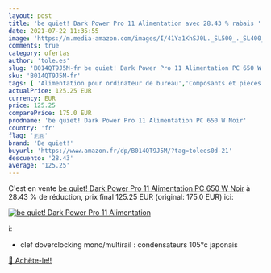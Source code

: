 ```yaml
---
layout: post
title: 'be quiet! Dark Power Pro 11 Alimentation avec 28.43 % rabais '
date: 2021-07-22 11:35:55
image: 'https://m.media-amazon.com/images/I/41Ya1KhSJ0L._SL500_._SL400_.jpg'
comments: true
category: ofertas
author: 'tole.es'
slug: 'B014QT9J5M-fr be quiet! Dark Power Pro 11 Alimentation PC 650 W Noir'
sku: 'B014QT9J5M-fr'
tags: [ 'Alimentation pour ordinateur de bureau','Composants et pièces de remplacement','Composants internes','Informatique','be quiet!', ]
actualPrice: 125.25 EUR
currency: EUR
price: 125.25
comparePrice: 175.0 EUR
prodname: 'be quiet! Dark Power Pro 11 Alimentation PC 650 W Noir'
country: 'fr'
flag: '🇫🇷'
brand: 'Be quiet!'
buyurl: 'https://www.amazon.fr/dp/B014QT9J5M/?tag=tolees0d-21'
descuento: '28.43'
average: '125.25'
---
```


C'est en vente [be quiet! Dark Power Pro 11 Alimentation PC 650 W Noir](https://www.amazon.fr/dp/B014QT9J5M/?tag=tolees0d-21)  à  28.43 % de réduction, prix final  125.25 EUR (original: 175.0 EUR) ici:

[![be quiet! Dark Power Pro 11 Alimentation](https://m.media-amazon.com/images/I/41Ya1KhSJ0L._SL500_._SL400_.jpg)](https://www.amazon.fr/dp/B014QT9J5M/?tag=tolees0d-21)

ℹ️:

- clef doverclocking mono/multirail : condensateurs 105°c japonais

[🛒 Achète-le!!](https://www.amazon.fr/dp/B014QT9J5M/?tag=tolees0d-21)
